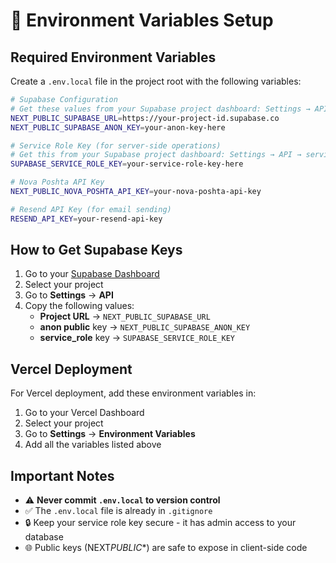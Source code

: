 # 🔧 Environment Variables Setup

## Required Environment Variables

Create a `.env.local` file in the project root with the following variables:

```bash
# Supabase Configuration
# Get these values from your Supabase project dashboard: Settings → API
NEXT_PUBLIC_SUPABASE_URL=https://your-project-id.supabase.co
NEXT_PUBLIC_SUPABASE_ANON_KEY=your-anon-key-here

# Service Role Key (for server-side operations)
# Get this from your Supabase project dashboard: Settings → API → service_role key
SUPABASE_SERVICE_ROLE_KEY=your-service-role-key-here

# Nova Poshta API Key
NEXT_PUBLIC_NOVA_POSHTA_API_KEY=your-nova-poshta-api-key

# Resend API Key (for email sending)
RESEND_API_KEY=your-resend-api-key
```

## How to Get Supabase Keys

1. Go to your [Supabase Dashboard](https://supabase.com/dashboard)
2. Select your project
3. Go to **Settings** → **API**
4. Copy the following values:
   - **Project URL** → `NEXT_PUBLIC_SUPABASE_URL`
   - **anon public** key → `NEXT_PUBLIC_SUPABASE_ANON_KEY`
   - **service_role** key → `SUPABASE_SERVICE_ROLE_KEY`

## Vercel Deployment

For Vercel deployment, add these environment variables in:

1. Go to your Vercel Dashboard
2. Select your project
3. Go to **Settings** → **Environment Variables**
4. Add all the variables listed above

## Important Notes

- ⚠️ **Never commit `.env.local` to version control**
- ✅ The `.env.local` file is already in `.gitignore`
- 🔒 Keep your service role key secure - it has admin access to your database
- 🌐 Public keys (NEXT*PUBLIC*\*) are safe to expose in client-side code

